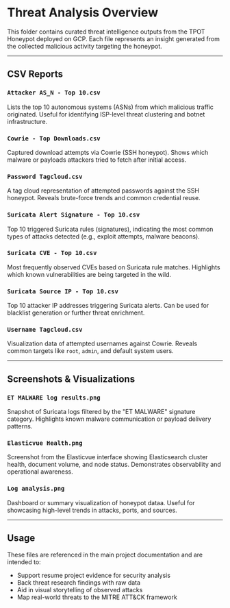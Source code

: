 #  Threat Analysis Overview

This folder contains curated threat intelligence outputs from the TPOT Honeypot deployed on GCP. Each file represents an insight generated from the collected malicious activity targeting the honeypot.

---

##  CSV Reports

### `Attacker AS_N - Top 10.csv`
Lists the top 10 autonomous systems (ASNs) from which malicious traffic originated. Useful for identifying ISP-level threat clustering and botnet infrastructure.

### `Cowrie - Top Downloads.csv`
Captured download attempts via Cowrie (SSH honeypot). Shows which malware or payloads attackers tried to fetch after initial access.

### `Password Tagcloud.csv`
A tag cloud representation of attempted passwords against the SSH honeypot. Reveals brute-force trends and common credential reuse.

### `Suricata Alert Signature - Top 10.csv`
Top 10 triggered Suricata rules (signatures), indicating the most common types of attacks detected (e.g., exploit attempts, malware beacons).

### `Suricata CVE - Top 10.csv`
Most frequently observed CVEs based on Suricata rule matches. Highlights which known vulnerabilities are being targeted in the wild.

### `Suricata Source IP - Top 10.csv`
Top 10 attacker IP addresses triggering Suricata alerts. Can be used for blacklist generation or further threat enrichment.

### `Username Tagcloud.csv`
Visualization data of attempted usernames against Cowrie. Reveals common targets like `root`, `admin`, and default system users.

---

##  Screenshots & Visualizations

### `ET MALWARE log results.png`
Snapshot of Suricata logs filtered by the "ET MALWARE" signature category. Highlights known malware communication or payload delivery patterns.

### `Elasticvue Health.png`
Screenshot from the Elasticvue interface showing Elasticsearch cluster health, document volume, and node status. Demonstrates observability and operational awareness.

### `Log analysis.png`
Dashboard or summary visualization of honeypot dataa. Useful for showcasing high-level trends in attacks, ports, and sources.

---

##  Usage

These files are referenced in the main project documentation and are intended to:

- Support resume project evidence for security analysis
- Back threat research findings with raw data
- Aid in visual storytelling of observed attacks
- Map real-world threats to the MITRE ATT&CK framework
